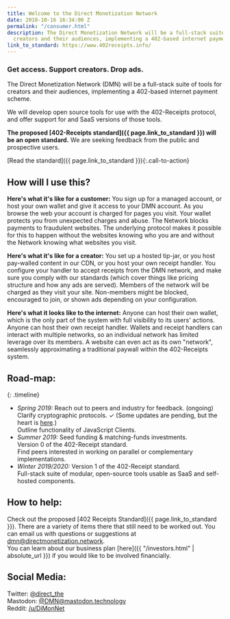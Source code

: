 ```yaml
---
title: Welcome to the Direct Monetization Network
date: 2018-10-16 16:34:00 Z
permalink: "/consumer.html"
description: The Direct Monetization Network will be a full-stack suite of tools for
  creators and their audiences, implementing a 402-based internet payment scheme.
link_to_standard: https://www.402receipts.info/
---
```


<div class="splash">
<div class="splash-inner" markdown="1">

### Get access. Support creators. Drop ads.


The Direct Monetization Network (DMN) will be a full-stack suite of tools for creators and their audiences, implementing a 402-based internet payment scheme.

We will develop open source tools for use with the 402-Receipts protocol, and offer support for and SaaS versions of those tools.

**The proposed [402-Receipts standard]({{ page.link_to_standard }}) will be an open standard.**
We are seeking feedback from the public and prospective users.

[Read the standard]({{ page.link_to_standard }}){:.call-to-action}

</div>
</div>

<div class="post-splash-content" markdown="1">

## How will I use this?
**Here's what it's like for a customer:** You sign up for a managed account, or host your own wallet and give it access to your DMN account.
As you browse the web your account is charged for pages you visit.
Your wallet protects you from unexpected charges and abuse.
The Network blocks payments to fraudulent websites.
The underlying protocol makes it possible for this to happen without the websites knowing who you are and without the Network knowing what websites you visit.

**Here's what it's like for a creator:** You set up a hosted tip-jar, or you host pay-walled content in our CDN, or you host your own receipt handler.
You configure your handler to accept receipts from the DMN network, and make sure you comply with our standards (which cover things like pricing structure and how any ads are served).
Members of the network will be charged as they visit your site.
Non-members might be blocked, encouraged to join, or shown ads depending on your configuration.

**Here's what it looks like to the internet:** Anyone can host their own wallet, which is the only part of the system with full visibility to its users' actions.
Anyone can host their own receipt handler.
Wallets and receipt handlers can interact with multiple networks, so an individual network has limited leverage over its members.
A website can even act as its own "network", seamlessly approximating a traditional paywall within the 402-Receipts system.

## Road-map:

{: .timeline}
- _Spring 2019:_ Reach out to peers and industry for feedback. (ongoing)  
  Clarify cryptographic protocols. ✓ (Some updates are pending, but the heart is [here](https://github.com/ShapeOfMatter/RSA-Blind-Signature).)  
  Outline functionality of JavaScript Clients.  
- _Summer 2019:_ Seed funding & matching-funds investments.  
  Version 0 of the 402-Receipt standard.  
  Find peers interested in working on parallel or complementary implementations.  
- _Winter 2019/2020:_ Version 1 of the 402-Receipt standard.  
  Full-stack suite of modular, open-source tools usable as SaaS and self-hosted components.  

## How to help:
Check out the proposed [402 Receipts Standard]({{ page.link_to_standard }}).
There are a variety of items there that still need to be worked out.
You can email us with questions or suggestions at <dmn@directmonetization.network>.  
You can learn about our business plan [here]({{ "/investors.html" | absolute_url }}) if you would like to be involved financially. 

## Social Media:
Twitter: [@direct_the](https://twitter.com/direct_the)  
Mastodon: <a rel="me" href="https://mastodon.technology/@DMN">@DMN@mastodon.technology</a>  
Reddit: [/u/DiMonNet](https://www.reddit.com/user/DiMonNet)  

</div>
